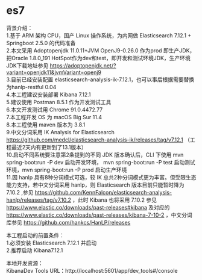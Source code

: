 # es7
背景介绍：<br>
1.基于 ARM 架构 CPU，国产 Linux 操作系统，为内网做 Elasticsearch 7.12.1 + Springboot 2.5.0 的代码准备<br>
2.本文采用 Adoptopenjdk 11.0.11+JVM OpenJ9-0.26.0 作为prod 即生产JDK，把Oracle 1.8.0_191 HotSpot作为dev和test，即开发和测试环境JDK，生产环境JDK下载地址参见 https://adoptopenjdk.net/?variant=openjdk11&jvmVariant=openj9 <br>
3.目前已经安装配置 elasticsearch-analysis-ik-7.12.1，也可以事后根据需要替换为hanlp-restful 0.04<br>
4.本工程建议安装部署 Kibana 7.12.1<br>
5.建议使用 Postman 8.5.1 作为开发测试工具<br>
6.本文开发测试用 Chrome 91.0.4472.77<br>
7.本工程开发 OS 为 macOS Big Sur 11.4<br>
8.本工程使用 maven 版本为 3.8.1<br>
9.中文分词采用 IK Analysis for Elasticsearch https://github.com/medcl/elasticsearch-analysis-ik/releases/tag/v7.12.1 （工程最近2天内有更新到了13.1版本）<br>
10.启动不同系统要注意第2条提到的不同 JDK 版本确认后，CLI 下使用 mvn spring-boot:run -P dev 启动开发环境， mvn spring-boot:run -P test 启动测试环境，mvn spring-boot:run -P prod 启动生产环境<br>
11.因 hanlp 具有8种分词模式可选，较 IK 总共2种分词模式更为丰富。但受限生态能力支持，若中文分词采用 hanlp，则 Elasticsearch 版本目前只能暂时降为 7.10.2 ,参见 https://github.com/KennFalcon/elasticsearch-analysis-hanlp/releases/tag/v7.10.2 ，此时 Kibana 也将采用 7.10.2 参见 https://www.elastic.co/downloads/past-releases#kibana 及对应的 https://www.elastic.co/downloads/past-releases/kibana-7-10-2 ，中文分词库参见 https://github.com/hankcs/HanLP/releases <br>

本工程启动的前置条件：<br>
1.必须安装 Elasticsearch 7.12.1 并启动<br>
2.推荐启动 Kibana7.12.1<br>

本地开发资源：<br>
KibanaDev Tools URL：http://localhost:5601/app/dev_tools#/console <br>
